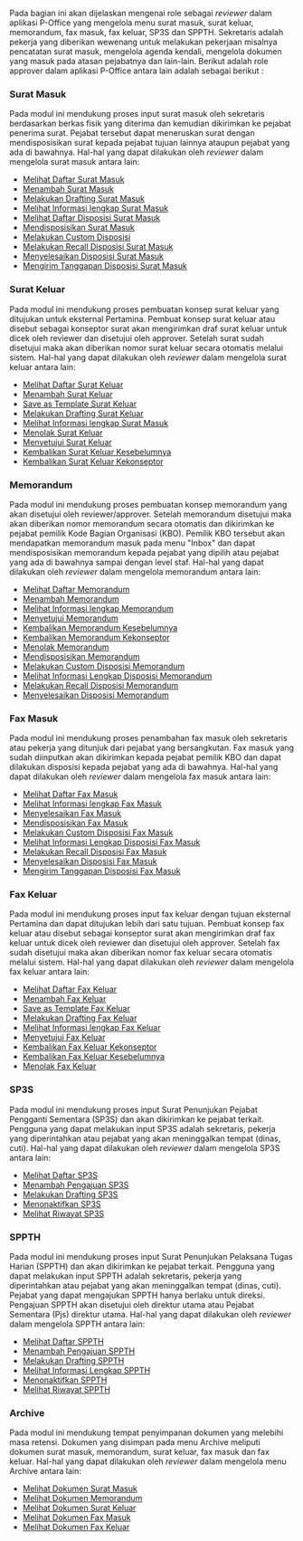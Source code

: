 Pada bagian ini akan dijelaskan mengenai role sebagai *reviewer* dalam aplikasi P-Office yang mengelola menu surat masuk, surat keluar, memorandum, fax masuk, fax keluar, SP3S dan SPPTH. Sekretaris adalah pekerja yang diberikan wewenang untuk melakukan pekerjaan misalnya pencatatan surat masuk, mengelola agenda kendali, mengelola dokumen yang masuk pada atasan pejabatnya dan lain-lain. 
Berikut adalah role approver dalam aplikasi P-Office antara lain adalah sebagai berikut :

### **Surat Masuk**

Pada modul ini mendukung proses input surat masuk oleh sekretaris berdasarkan berkas fisik yang diterima dan kemudian dikirimkan ke pejabat penerima surat. Pejabat tersebut dapat meneruskan surat dengan mendisposisikan surat kepada pejabat tujuan lainnya ataupun pejabat yang ada di bawahnya.
Hal-hal yang dapat dilakukan oleh *reviewer* dalam mengelola surat masuk antara lain:

- [Melihat Daftar Surat Masuk](https://docs.poffice.pertamina.com/Categories/f4e57290-e6b5-4f7b-a02b-21d91f81ff0f/reviewer#!/Posts/f4e57290-e6b5-4f7b-a02b-21d91f81ff0f/reviewer-suratmasuk/135d71654b6d43d5b4217cbb69ae74a7)
- [Menambah Surat Masuk](https://docs.poffice.pertamina.com/Categories/f4e57290-e6b5-4f7b-a02b-21d91f81ff0f/reviewer#!/Posts/f4e57290-e6b5-4f7b-a02b-21d91f81ff0f/reviewer-suratmasuk/f79d1215019140e995e3976590d3aa40)
- [Melakukan Drafting Surat Masuk](https://docs.poffice.pertamina.com/Categories/f4e57290-e6b5-4f7b-a02b-21d91f81ff0f/reviewer#!/Posts/f4e57290-e6b5-4f7b-a02b-21d91f81ff0f/reviewer-suratmasuk/dff5fd9dd63248c18f8e18b7c9fbc59e)
- [Melihat Informasi lengkap Surat Masuk](https://docs.poffice.pertamina.com/Categories/f4e57290-e6b5-4f7b-a02b-21d91f81ff0f/reviewer#!/Posts/f4e57290-e6b5-4f7b-a02b-21d91f81ff0f/reviewer-suratmasuk/59c8f5d18c214cb49ddf54071ce12cbe)
- [Melihat Daftar Disposisi Surat Masuk](https://docs.poffice.pertamina.com/Categories/f4e57290-e6b5-4f7b-a02b-21d91f81ff0f/reviewer#!/Posts/f4e57290-e6b5-4f7b-a02b-21d91f81ff0f/reviewer-suratmasuk/a3f402d9357841618fcbc2668a78aed1)
- [Mendisposisikan Surat Masuk](https://docs.poffice.pertamina.com/Categories/f4e57290-e6b5-4f7b-a02b-21d91f81ff0f/reviewer#!/Posts/f4e57290-e6b5-4f7b-a02b-21d91f81ff0f/reviewer-suratmasuk/f97440e003bd4f5fa3f626475a6dfa03)
- [Melakukan Custom Disposisi](https://docs.poffice.pertamina.com/Categories/f4e57290-e6b5-4f7b-a02b-21d91f81ff0f/reviewer#!/Posts/f4e57290-e6b5-4f7b-a02b-21d91f81ff0f/reviewer-suratmasuk/d3634dd1f3de40d3b652c45410fccf08)
- [Melakukan Recall Disposisi Surat Masuk](https://docs.poffice.pertamina.com/Categories/f4e57290-e6b5-4f7b-a02b-21d91f81ff0f/reviewer#!/Posts/f4e57290-e6b5-4f7b-a02b-21d91f81ff0f/reviewer-suratmasuk/c0df8ac81af54ceb96b96c359b9fd954)
- [Menyelesaikan Disposisi Surat Masuk](https://docs.poffice.pertamina.com/Categories/f4e57290-e6b5-4f7b-a02b-21d91f81ff0f/reviewer#!/Posts/f4e57290-e6b5-4f7b-a02b-21d91f81ff0f/reviewer-suratmasuk/1d3f1c9a3ba9406da3302e7133efc3b2)
- [Mengirim Tanggapan Disposisi Surat Masuk](https://docs.poffice.pertamina.com/Categories/f4e57290-e6b5-4f7b-a02b-21d91f81ff0f/reviewer#!/Posts/f4e57290-e6b5-4f7b-a02b-21d91f81ff0f/reviewer-suratmasuk/dfda3361c3e747fba0ba2631438f5621)


### **Surat Keluar**

Pada modul ini mendukung proses pembuatan konsep surat keluar yang ditujukan untuk eksternal Pertamina. Pembuat konsep surat keluar atau disebut sebagai konseptor surat akan mengirimkan draf surat keluar untuk dicek oleh reviewer dan disetujui oleh approver. Setelah surat sudah disetujui maka akan diberikan nomor surat keluar secara otomatis melalui sistem. 
Hal-hal yang dapat dilakukan oleh *reviewer* dalam mengelola surat keluar antara lain:

- [Melihat Daftar Surat Keluar](https://docs.poffice.pertamina.com/Categories/f4e57290-e6b5-4f7b-a02b-21d91f81ff0f/reviewer#!/Posts/f4e57290-e6b5-4f7b-a02b-21d91f81ff0f/reviewer-suratkeluar/0801281eaff9454caa1a933040e4dcc6)
- [Menambah Surat Keluar](https://docs.poffice.pertamina.com/Categories/f4e57290-e6b5-4f7b-a02b-21d91f81ff0f/reviewer#!/Posts/f4e57290-e6b5-4f7b-a02b-21d91f81ff0f/reviewer-suratkeluar/67e6e801787840d5ad7fe473551211d7)
- [Save as Template Surat Keluar](https://docs.poffice.pertamina.com/Categories/f4e57290-e6b5-4f7b-a02b-21d91f81ff0f/reviewer#!/Posts/f4e57290-e6b5-4f7b-a02b-21d91f81ff0f/reviewer-suratkeluar/e29d9d50136544d7a433361a3f1e3811)
- [Melakukan Drafting Surat Keluar](https://docs.poffice.pertamina.com/Categories/f4e57290-e6b5-4f7b-a02b-21d91f81ff0f/reviewer#!/Posts/f4e57290-e6b5-4f7b-a02b-21d91f81ff0f/reviewer-suratkeluar/04daded7f22746088e85941b129e5439)
- [Melihat Informasi lengkap Surat Masuk](https://docs.poffice.pertamina.com/Categories/f4e57290-e6b5-4f7b-a02b-21d91f81ff0f/reviewer#!/Posts/f4e57290-e6b5-4f7b-a02b-21d91f81ff0f/reviewer-suratkeluar/2f98ccbea1a94e428cafe492415e2c24)
- [Menolak Surat Keluar](https://docs.poffice.pertamina.com/Categories/f4e57290-e6b5-4f7b-a02b-21d91f81ff0f/reviewer#!/Posts/f4e57290-e6b5-4f7b-a02b-21d91f81ff0f/reviewer-suratkeluar/d01e3bc3e73c47fdabc8a72f4bf9225b)
- [Menyetujui Surat Keluar](https://docs.poffice.pertamina.com/Categories/f4e57290-e6b5-4f7b-a02b-21d91f81ff0f/reviewer#!/Posts/f4e57290-e6b5-4f7b-a02b-21d91f81ff0f/reviewer-suratkeluar/6933b23358c64b1b8f988a58ae5711cb)
- [Kembalikan Surat Keluar Kesebelumnya](https://docs.poffice.pertamina.com/Categories/f4e57290-e6b5-4f7b-a02b-21d91f81ff0f/reviewer#!/Posts/f4e57290-e6b5-4f7b-a02b-21d91f81ff0f/reviewer-suratkeluar/07d79e1b2f014775b3e83107fbf91222)
- [Kembalikan Surat Keluar Kekonseptor](https://docs.poffice.pertamina.com/Categories/f4e57290-e6b5-4f7b-a02b-21d91f81ff0f/reviewer#!/Posts/f4e57290-e6b5-4f7b-a02b-21d91f81ff0f/reviewer-suratkeluar/b451de1b4de5494db819d3988f8cf266)



### **Memorandum**

Pada modul ini mendukung proses pembuatan konsep memorandum yang akan disetujui oleh reviewer/approver. Setelah memorandum disetujui maka akan diberikan nomor memorandum secara otomatis dan dikirimkan ke pejabat pemilik Kode Bagian Organisasi (KBO). Pemilik KBO tersebut akan mendapatkan memorandum masuk pada menu "Inbox" dan dapat mendisposisikan memorandum kepada pejabat yang dipilih atau pejabat yang ada di bawahnya sampai dengan level staf. 
Hal-hal yang dapat dilakukan oleh *reviewer* dalam mengelola memorandum antara lain:

- [Melihat Daftar Memorandum](https://docs.poffice.pertamina.com/Categories/f4e57290-e6b5-4f7b-a02b-21d91f81ff0f/reviewer#!/Posts/f4e57290-e6b5-4f7b-a02b-21d91f81ff0f/reviewer-memorandum/8bd57e3dfab94545a26729db94d1493c)
- [Menambah Memorandum](https://docs.poffice.pertamina.com/Categories/f4e57290-e6b5-4f7b-a02b-21d91f81ff0f/reviewer#!/Posts/f4e57290-e6b5-4f7b-a02b-21d91f81ff0f/reviewer-memorandum/6d820c874edf43eb8b601b03b81b19d1)
- [Melihat Informasi lengkap Memorandum](https://docs.poffice.pertamina.com/Categories/f4e57290-e6b5-4f7b-a02b-21d91f81ff0f/reviewer#!/Posts/f4e57290-e6b5-4f7b-a02b-21d91f81ff0f/reviewer-memorandum/4c55c853ff4243d59448f6b69794c745)
- [Menyetujui Memorandum](https://docs.poffice.pertamina.com/Categories/f4e57290-e6b5-4f7b-a02b-21d91f81ff0f/reviewer#!/Posts/f4e57290-e6b5-4f7b-a02b-21d91f81ff0f/reviewer-memorandum/a60e0b177e1940fcae073994a2cbd07e)
- [Kembalikan Memorandum Kesebelumnya](https://docs.poffice.pertamina.com/Categories/f4e57290-e6b5-4f7b-a02b-21d91f81ff0f/reviewer#!/Posts/f4e57290-e6b5-4f7b-a02b-21d91f81ff0f/reviewer-memorandum/59efa5f9ea1f4411b3d45ecbe1d88b48)
- [Kembalikan Memorandum Kekonseptor](https://docs.poffice.pertamina.com/Categories/f4e57290-e6b5-4f7b-a02b-21d91f81ff0f/reviewer#!/Posts/f4e57290-e6b5-4f7b-a02b-21d91f81ff0f/reviewer-memorandum/4c62a72db2144df3820b8eee3cd7ee2c)
- [Menolak Memorandum](https://docs.poffice.pertamina.com/Categories/f4e57290-e6b5-4f7b-a02b-21d91f81ff0f/reviewer#!/Posts/f4e57290-e6b5-4f7b-a02b-21d91f81ff0f/reviewer-memorandum/f68684d8317745d78418be90e4199190)
- [Mendisposisikan Memorandum](https://docs.poffice.pertamina.com/Categories/f4e57290-e6b5-4f7b-a02b-21d91f81ff0f/reviewer#!/Posts/f4e57290-e6b5-4f7b-a02b-21d91f81ff0f/reviewer-memorandum/14790b6fa4d847d5bdb9271edb751921)
- [Melakukan Custom Disposisi Memorandum](https://docs.poffice.pertamina.com/Categories/f4e57290-e6b5-4f7b-a02b-21d91f81ff0f/reviewer#!/Posts/f4e57290-e6b5-4f7b-a02b-21d91f81ff0f/reviewer-memorandum/e49812956f9d4f09b4047cdcdefed7f8)
- [Melihat Informasi Lengkap Disposisi Memorandum](https://docs.poffice.pertamina.com/Categories/f4e57290-e6b5-4f7b-a02b-21d91f81ff0f/reviewer#!/Posts/f4e57290-e6b5-4f7b-a02b-21d91f81ff0f/reviewer-memorandum/9dd16cf919224f2c969111378ea4732d)
- [Melakukan Recall Disposisi Memorandum](https://docs.poffice.pertamina.com/Categories/f4e57290-e6b5-4f7b-a02b-21d91f81ff0f/reviewer#!/Posts/f4e57290-e6b5-4f7b-a02b-21d91f81ff0f/reviewer-memorandum/584a7432fd2a415d9cd18840b0867e54)
- [Menyelesaikan Disposisi Memorandum](https://docs.poffice.pertamina.com/Categories/f4e57290-e6b5-4f7b-a02b-21d91f81ff0f/reviewer#!/Posts/f4e57290-e6b5-4f7b-a02b-21d91f81ff0f/reviewer-memorandum/e039c4c976724e5ca6c3366f8a6bcb2c)


### **Fax Masuk**

Pada modul ini mendukung proses penambahan fax masuk oleh sekretaris atau pekerja yang ditunjuk dari pejabat yang bersangkutan. Fax masuk yang sudah diinputkan akan dikirimkan kepada pejabat pemilik KBO dan dapat dilakukan disposisi kepada pejabat yang ada di bawahnya. 
Hal-hal yang dapat dilakukan oleh *reviewer* dalam mengelola fax masuk antara lain:

- [Melihat Daftar Fax Masuk](https://docs.poffice.pertamina.com/Categories/f4e57290-e6b5-4f7b-a02b-21d91f81ff0f/reviewer#!/Posts/f4e57290-e6b5-4f7b-a02b-21d91f81ff0f/reviewer-FaxMasuk/f1c7f68a0cc44f9087947e42426edff1)
- [Melihat Informasi lengkap Fax Masuk](https://docs.poffice.pertamina.com/Categories/f4e57290-e6b5-4f7b-a02b-21d91f81ff0f/reviewer#!/Posts/f4e57290-e6b5-4f7b-a02b-21d91f81ff0f/reviewer-FaxMasuk/ca29cb08efa74d55b5979f8848d986c6)
- [Menyelesaikan Fax Masuk](https://docs.poffice.pertamina.com/Categories/f4e57290-e6b5-4f7b-a02b-21d91f81ff0f/reviewer#!/Posts/f4e57290-e6b5-4f7b-a02b-21d91f81ff0f/reviewer-FaxMasuk/3ab30534b1954a69a95378f54d95b0ff)
- [Mendisposisikan Fax Masuk](https://docs.poffice.pertamina.com/Categories/f4e57290-e6b5-4f7b-a02b-21d91f81ff0f/reviewer#!/Posts/f4e57290-e6b5-4f7b-a02b-21d91f81ff0f/reviewer-FaxMasuk/58c86a5d6650409d8a68388f97fd5318)
- [Melakukan Custom Disposisi Fax Masuk](https://docs.poffice.pertamina.com/Categories/f4e57290-e6b5-4f7b-a02b-21d91f81ff0f/reviewer#!/Posts/f4e57290-e6b5-4f7b-a02b-21d91f81ff0f/reviewer-FaxMasuk/890f05431b90405fbde1ca2a0089d6f9)
- [Melihat Informasi Lengkap Disposisi Fax Masuk](https://docs.poffice.pertamina.com/Categories/f4e57290-e6b5-4f7b-a02b-21d91f81ff0f/reviewer#!/Posts/f4e57290-e6b5-4f7b-a02b-21d91f81ff0f/reviewer-FaxMasuk/b94057c51dbe43dc812ec7ee095f8f6a)
- [Melakukan Recall Disposisi Fax Masuk](https://docs.poffice.pertamina.com/Categories/f4e57290-e6b5-4f7b-a02b-21d91f81ff0f/reviewer#!/Posts/f4e57290-e6b5-4f7b-a02b-21d91f81ff0f/reviewer-FaxMasuk/d269d2cdd2ca4d5e8e7e57017479af48)
- [Menyelesaikan Disposisi Fax Masuk](https://docs.poffice.pertamina.com/Categories/f4e57290-e6b5-4f7b-a02b-21d91f81ff0f/reviewer#!/Posts/f4e57290-e6b5-4f7b-a02b-21d91f81ff0f/reviewer-FaxMasuk/58f816ad44ec493aaadc7dd7f72fc6be)
- [Mengirim Tanggapan Disposisi Fax Masuk](https://docs.poffice.pertamina.com/Categories/f4e57290-e6b5-4f7b-a02b-21d91f81ff0f/reviewer#!/Posts/f4e57290-e6b5-4f7b-a02b-21d91f81ff0f/reviewer-FaxMasuk/e4a5b32e72fc4637a92431f1876298c9)

### **Fax Keluar**

Pada modul ini mendukung proses input fax keluar dengan tujuan eksternal Pertamina dan dapat ditujukan lebih dari satu tujuan. Pembuat konsep fax keluar atau disebut sebagai konseptor surat akan mengirimkan draf fax keluar untuk dicek oleh reviewer dan disetujui oleh approver. Setelah fax sudah disetujui maka akan diberikan nomor fax keluar secara otomatis melalui sistem.
Hal-hal yang dapat dilakukan oleh *reviewer* dalam mengelola fax keluar antara lain:

- [Melihat Daftar Fax Keluar](https://docs.poffice.pertamina.com/Categories/f4e57290-e6b5-4f7b-a02b-21d91f81ff0f/reviewer#!/Posts/f4e57290-e6b5-4f7b-a02b-21d91f81ff0f/reviewer-faxkeluar/70b769e071174d1581a600f89d814055)
- [Menambah Fax Keluar](https://docs.poffice.pertamina.com/Categories/f4e57290-e6b5-4f7b-a02b-21d91f81ff0f/reviewer#!/Posts/f4e57290-e6b5-4f7b-a02b-21d91f81ff0f/reviewer-faxkeluar/3d22697a6fc44bcebd8f08d7f0147c20)
- [Save as Template Fax Keluar](https://docs.poffice.pertamina.com/Categories/f4e57290-e6b5-4f7b-a02b-21d91f81ff0f/reviewer#!/Posts/f4e57290-e6b5-4f7b-a02b-21d91f81ff0f/reviewer-faxkeluar/7fed0d32d47b4d9aadd4388ed98f9df1)
- [Melakukan Drafting Fax Keluar](https://docs.poffice.pertamina.com/Categories/f4e57290-e6b5-4f7b-a02b-21d91f81ff0f/reviewer#!/Posts/f4e57290-e6b5-4f7b-a02b-21d91f81ff0f/reviewer-faxkeluar/6dd0ec4e4c4d49b08b39bc51788a077c)
- [Melihat Informasi lengkap Fax Keluar](https://docs.poffice.pertamina.com/Categories/f4e57290-e6b5-4f7b-a02b-21d91f81ff0f/reviewer#!/Posts/f4e57290-e6b5-4f7b-a02b-21d91f81ff0f/reviewer-faxkeluar/1356ea344a2540498905638459a14733)
- [Menyetujui Fax Keluar](https://docs.poffice.pertamina.com/Categories/f4e57290-e6b5-4f7b-a02b-21d91f81ff0f/reviewer#!/Posts/f4e57290-e6b5-4f7b-a02b-21d91f81ff0f/reviewer-faxkeluar/26bbebf510eb476bbe1a8b025ae99c5d)
- [Kembalikan Fax Keluar Kekonseptor](https://docs.poffice.pertamina.com/Categories/f4e57290-e6b5-4f7b-a02b-21d91f81ff0f/reviewer#!/Posts/f4e57290-e6b5-4f7b-a02b-21d91f81ff0f/reviewer-faxkeluar/46f770f4a1e04d8191e7ab53803fdd59)
- [Kembalikan Fax Keluar Kesebelumnya](https://docs.poffice.pertamina.com/Categories/f4e57290-e6b5-4f7b-a02b-21d91f81ff0f/reviewer#!/Posts/f4e57290-e6b5-4f7b-a02b-21d91f81ff0f/reviewer-faxkeluar/0eadcc6763e645fda51c5b04558dca5e)
- [Menolak Fax Keluar](https://docs.poffice.pertamina.com/Categories/f4e57290-e6b5-4f7b-a02b-21d91f81ff0f/reviewer#!/Posts/f4e57290-e6b5-4f7b-a02b-21d91f81ff0f/reviewer-faxkeluar/fb25b84291b349e6a2c6a67ca15ad4f9)


### **SP3S**

Pada modul ini mendukung proses input Surat Penunjukan Pejabat Pengganti Sementara (SP3S) dan akan dikirimkan ke pejabat terkait. Pengguna yang dapat melakukan input SP3S adalah sekretaris, pekerja yang diperintahkan atau pejabat yang akan meninggalkan tempat (dinas, cuti). 
Hal-hal yang dapat dilakukan oleh *reviewer* dalam mengelola SP3S antara lain:

- [Melihat Daftar SP3S](https://docs.poffice.pertamina.com/Categories/f4e57290-e6b5-4f7b-a02b-21d91f81ff0f/reviewer#!/Posts/f4e57290-e6b5-4f7b-a02b-21d91f81ff0f/reviewer-SP3S/378099076aec4ce4bf1b5df6afaadfae)
- [Menambah Pengajuan SP3S](https://docs.poffice.pertamina.com/Categories/f4e57290-e6b5-4f7b-a02b-21d91f81ff0f/reviewer#!/Posts/f4e57290-e6b5-4f7b-a02b-21d91f81ff0f/reviewer-SP3S/a2b370de538d4edeb59f3c4656305b40)
- [Melakukan Drafting SP3S](https://docs.poffice.pertamina.com/Categories/f4e57290-e6b5-4f7b-a02b-21d91f81ff0f/reviewer#!/Posts/f4e57290-e6b5-4f7b-a02b-21d91f81ff0f/reviewer-SP3S/8b2ec1677d5242e697694f9cb034c7d6)
- [Menonaktifkan SP3S](https://docs.poffice.pertamina.com/Categories/f4e57290-e6b5-4f7b-a02b-21d91f81ff0f/reviewer#!/Posts/f4e57290-e6b5-4f7b-a02b-21d91f81ff0f/reviewer-SP3S/ae97fb0e835345d5be5656c949c513b3)
- [Melihat Riwayat SP3S](https://docs.poffice.pertamina.com/Categories/f4e57290-e6b5-4f7b-a02b-21d91f81ff0f/reviewer#!/Posts/f4e57290-e6b5-4f7b-a02b-21d91f81ff0f/reviewer-SP3S/5eca85b9c1cc469b8448e71ef13a597a)

### **SPPTH**

Pada modul ini mendukung proses input Surat Penunjukan Pelaksana Tugas Harian (SPPTH) dan akan dikirimkan ke pejabat terkait. Pengguna yang dapat melakukan input SPPTH adalah sekretaris, pekerja yang diperintahkan atau pejabat yang akan meninggalkan tempat (dinas, cuti). Pejabat yang dapat mengajukan SPPTH hanya berlaku untuk direksi. Pengajuan SPPTH akan disetujui oleh direktur utama atau Pejabat Sementara (Pjs) direktur utama.
Hal-hal yang dapat dilakukan oleh *reviewer* dalam mengelola SPPTH antara lain:

- [Melihat Daftar SPPTH](https://docs.poffice.pertamina.com/Categories/f4e57290-e6b5-4f7b-a02b-21d91f81ff0f/reviewer#!/Posts/f4e57290-e6b5-4f7b-a02b-21d91f81ff0f/reviewer-SPPTH/f89948e01151483f9a96224e2239e7a5)
- [Menambah Pengajuan SPPTH](https://docs.poffice.pertamina.com/Categories/f4e57290-e6b5-4f7b-a02b-21d91f81ff0f/reviewer#!/Posts/f4e57290-e6b5-4f7b-a02b-21d91f81ff0f/reviewer-SPPTH/8189da94186147e2b226ed4b4dda9c86)
- [Melakukan Drafting SPPTH](https://docs.poffice.pertamina.com/Categories/f4e57290-e6b5-4f7b-a02b-21d91f81ff0f/reviewer#!/Posts/f4e57290-e6b5-4f7b-a02b-21d91f81ff0f/reviewer-SPPTH/07f506cbe34f46a687a475cf72da88c6)
- [Melihat Informasi Lengkap SPPTH](https://docs.poffice.pertamina.com/Categories/f4e57290-e6b5-4f7b-a02b-21d91f81ff0f/reviewer#!/Posts/f4e57290-e6b5-4f7b-a02b-21d91f81ff0f/reviewer-SPPTH/589196b9b69c4f599ab90c83c54d68d9)
- [Menonaktifkan SPPTH](https://docs.poffice.pertamina.com/Categories/f4e57290-e6b5-4f7b-a02b-21d91f81ff0f/reviewer#!/Posts/f4e57290-e6b5-4f7b-a02b-21d91f81ff0f/reviewer-SPPTH/336da228a1a247e1b0bb790e3820e237)
- [Melihat Riwayat SPPTH](https://docs.poffice.pertamina.com/Categories/f4e57290-e6b5-4f7b-a02b-21d91f81ff0f/reviewer#!/Posts/f4e57290-e6b5-4f7b-a02b-21d91f81ff0f/reviewer-SPPTH/98ca7def83894c998eaaf4d46c876f08)

### **Archive**

Pada modul ini mendukung tempat penyimpanan dokumen yang melebihi masa retensi. Dokumen yang disimpan pada menu Archive meliputi dokumen surat masuk, memorandum, surat keluar, fax masuk dan fax keluar.
Hal-hal yang dapat dilakukan oleh *reviewer* dalam mengelola menu Archive antara lain:

- [Melihat Dokumen Surat Masuk](https://docs.poffice.pertamina.com/Categories/f4e57290-e6b5-4f7b-a02b-21d91f81ff0f/reviewer#!/Posts/f4e57290-e6b5-4f7b-a02b-21d91f81ff0f/reviewer-archive/d1bf8320f9ec490b94369ef6d73277f1)
- [Melihat Dokumen Memorandum](https://docs.poffice.pertamina.com/Categories/f4e57290-e6b5-4f7b-a02b-21d91f81ff0f/reviewer#!/Posts/f4e57290-e6b5-4f7b-a02b-21d91f81ff0f/reviewer-archive/be653add1a5a4909a6ed897e3516222d)
- [Melihat Dokumen Surat Keluar](https://docs.poffice.pertamina.com/Categories/f4e57290-e6b5-4f7b-a02b-21d91f81ff0f/reviewer#!/Posts/f4e57290-e6b5-4f7b-a02b-21d91f81ff0f/reviewer-archive/6e15b8fe567041e98bda7c07a85d5d59)
- [Melihat Dokumen Fax Masuk](https://docs.poffice.pertamina.com/Categories/f4e57290-e6b5-4f7b-a02b-21d91f81ff0f/reviewer#!/Posts/f4e57290-e6b5-4f7b-a02b-21d91f81ff0f/reviewer-archive/021e9394a7704906acf5227c0b537d69)
- [Melihat Dokumen Fax Keluar](https://docs.poffice.pertamina.com/Categories/f4e57290-e6b5-4f7b-a02b-21d91f81ff0f/reviewer#!/Posts/f4e57290-e6b5-4f7b-a02b-21d91f81ff0f/reviewer-archive/1ae93b912d764e0c8979efa397f04e82)